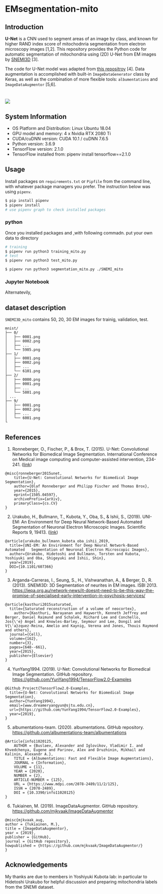 # EMsegmentation-mito
## Introduction

**U-Net** is a CNN used to segment areas of an image by class, and known for higher RAND index score of mitochodnria segmentation from electron microscopy images [1,2]. This repository provides the Python code for automatic segmentation of mitochondria using (2D) U-Net from EM images by [SNEMI3D](http://brainiac2.mit.edu/SNEMI3D/) [3].

The code for U-Net model was adapted from [this repositroy](https://github.com/YunYang1994/TensorFlow2.0-Examples) [4]. Data augmentation is accomplished with built-in `ImageDataGenerator` class by Keras, as well as the combination of more flexible tools: `albumentations` and `ImageDataAugmentor` [5,6]. 

# <img src="./misc/figure.png">

## System Information

* OS Platform and Distribution: Linux Ubuntu 18.04
* GPU model and memory: 4 x Nvidia RTX 2080 Ti
* CUDA/cuDNN version: CUDA 10.1 / cuDNN 7.6.5
* Python version: 3.6.9
* TensorFlow version: 2.1.0
* TensorFlow installed from: pipenv install tensorflow==2.1.0

## Usage

Install packages on `requirements.txt` or `Pipfile` from the command line, with whatever package managers you prefer. The instruction below was using `pipenv`.

```sh
$ pip install pipenv
$ pipenv install
# use pipenv graph to check installed packages
```

### python
Once you installed packages and  ,with following commadn. put your own data to directory

```sh
# training
$ pipenv run python3 training_mito.py
# test
$ pipenv run python3 test_mito.py
```

```sh
$ pipenv run python3 segmentation_mito.py ./SNEMI_mito
```

### Jupyter Notebook
Alternatevily, 

## dataset description
`SNEMI3D_mito` contains 50, 20, 30 EM images for trainig, validation, test.

```
mnist/
├── 0/
│   ├── 0001.png
│   ├── 0002.png
│   ├── ...
│   └── 5985.png
├── 1/
│   ├── 0001.png
│   ├── 0002.png
│   ├── ...
│   └── 6101.png
├── 2/
│   ├── 0000.png
│   ├── 0001.png
│   ├── ...
│   └── 5801.png
│ ...
├── 9/
│   ├── 0001.png
│   ├── 0002.png
│   ├── ...
│   └── 6001.png
└
```

## References
1. Ronneberger, O., Fischer, P., & Brox, T. (2015). U-Net: Convolutional Networks for Biomedical Image Segmentation. International Conference on Medical image computing and computer-assisted intervention, 234-241. ([link](https://arxiv.org/abs/1505.04597))

```
@misc{ronneberger2015unet,
    title={U-Net: Convolutional Networks for Biomedical Image Segmentation},
    author={Olaf Ronneberger and Philipp Fischer and Thomas Brox},
    year={2015},
    eprint={1505.04597},
    archivePrefix={arXiv},
    primaryClass={cs.CV}
}
```

2. Urakubo, H., Bullmann, T., Kubota, Y., Oba, S., & Ishii, S., (2019). UNI-EM: An Environment for Deep Neural Network-Based Automated Segmentation of Neuronal Electron Microscopic Images. Scientific Reports 9, 19413. ([link](https://www.nature.com/articles/s41598-019-55431-0))

```
@article{urakubo_bullmann_kubota_oba_ishii_2019,
  title={UNI-EM: An Environment for Deep Neural Network-Based Automated   Segmentation of Neuronal Electron Microscopic Images},
  author={Urakubo, Hidetoshi and Bullmann, Torsten and Kubota, Yoshiyuki and Oba, Shigeyuki and Ishii, Shin},
  year={2019},
  DOI={10.1101/607366}
}
```

3. Arganda-Carreras, I., Seung, S., H., Vishwanathan, A., & Berger, D., R. (2013). SNEMI3D: 3D Segmentation of neurites in EM images. ISBI 2013. https://iepa.org.au/network-news/it-doesnt-need-to-be-this-way-the-promise-of-specialised-early-intervention-in-psychosis-services/

```
@article{kasthuri2015saturated,
  title={Saturated reconstruction of a volume of neocortex},
    author={Kasthuri, Narayanan and Hayworth, Kenneth Jeffrey and Berger, Daniel Raimund and Schalek, Richard Lee and Conchello, Jos{\'e} Angel and Knowles-Barley, Seymour and Lee, Dongil and V{\'a}zquez-Reina, Amelio and Kaynig, Verena and Jones, Thouis Raymond and others},
  journal={Cell},
  volume={162},
  number={3},
  pages={648--661},
  year={2015},
  publisher={Elsevier}
}
```

4. YunYang1994. (2019). U-Net: Convolutional Networks for Biomedical Image Segmentation. GitHub repository. https://github.com/YunYang1994/TensorFlow2.0-Examples
```
@Github_Project{TensorFlow2.0-Examples,
  title={U-Net: Convolutional Networks for Biomedical Image Segmentation},
  author={YunYang1994},
  email={www.dreameryangyun@sjtu.edu.cn},
  url={https://github.com/YunYang1994/TensorFlow2.0-Examples},
  year={2019},
}
```

5. albumentations-team. (2020). albumentations. GitHub repository. https://github.com/albumentations-team/albumentations
```
@Article{info11020125,
    AUTHOR = {Buslaev, Alexander and Iglovikov, Vladimir I. and Khvedchenya, Eugene and Parinov, Alex and Druzhinin, Mikhail and Kalinin, Alexandr A.},
    TITLE = {Albumentations: Fast and Flexible Image Augmentations},
    JOURNAL = {Information},
    VOLUME = {11},
    YEAR = {2020},
    NUMBER = {2},
    ARTICLE-NUMBER = {125},
    URL = {https://www.mdpi.com/2078-2489/11/2/125},
    ISSN = {2078-2489},
    DOI = {10.3390/info11020125}
}
```

6. Tukiainen, M. (2019). ImageDataAugmentor. GitHub repository. https://github.com/mjkvaak/ImageDataAugmentor

```
@misc{mjkvaak_aug,
author = {Tukiainen, M.},
title = {ImageDataAugmentor},
year = {2019},
publisher = {GitHub},
journal = {GitHub repository},
howpublished = {https://github.com/mjkvaak/ImageDataAugmentor/}
}
```
## Acknowledgements

My thanks are due to members in Yoshiyuki Kubota lab: in particular to Hidetoshi Urakubo for helpful discussion and preparing mitochondria labels from the SNEMI dataset. 


